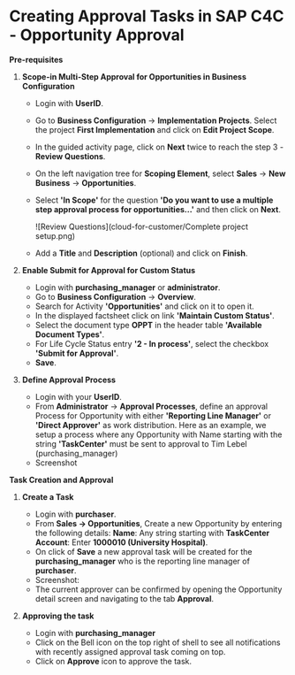 
# Creating Approval Tasks in SAP C4C - Opportunity Approval

**Pre-requisites**

1. **Scope-in Multi-Step Approval for Opportunities in Business Configuration**

    * Login with **UserID**.
    * Go to **Business Configuration** → **Implementation Projects**. Select the project **First Implementation** and click on **Edit Project Scope**.
    * In the guided activity page, click on **Next** twice to reach the step 3 - **Review Questions**.
    * On the left navigation tree for **Scoping Element**, select **Sales** → **New Business** → **Opportunities**.
    * Select **'In Scope'** for the question **'Do you want to use a multiple step approval process for opportunities...'** and then click on **Next**.
    
      ![Review Questions](cloud-for-customer/Complete project setup.png)
      
    * Add a **Title** and **Description** (optional) and click on **Finish**.


2. **Enable Submit for Approval for Custom Status**

    * Login with **purchasing_manager** or **administrator**.
    * Go to **Business Configuration** → **Overview**.
    * Search for  Activity **'Opportunities'** and click on it to open it.
    * In the displayed factsheet click on link **'Maintain Custom Status'**.
    * Select the document type **OPPT** in the header table **'Available Document Types'**.
    * For Life Cycle Status entry **'2 - In process'**, select the checkbox **'Submit for Approval'**.
    * **Save**.


3. **Define Approval Process**

    * Login with your **UserID**.
    * From **Administrator** → **Approval Processes**, define an approval Process for Opportunity with either **'Reporting Line Manager'** or **'Direct Approver'** as work distribution. Here as an example, we setup a process where any Opportunity with Name starting with the string **'TaskCenter'** must be sent to approval to Tim Lebel (purchasing_manager)
    * Screenshot 


**Task Creation and Approval**

1. **Create a Task**

    * Login with **purchaser**.
    * From **Sales → Opportunities**, Create a new Opportunity by entering the following details:
    **Name**: Any string starting with **TaskCenter**
    **Account**: Enter **1000010 (University Hospital)**.
    * On click of **Save** a new approval task will be created for the **purchasing_manager** who is the reporting line manager of **purchaser**. 
    * Screenshot: 
    * The current approver can be confirmed by opening the Opportunity detail screen and navigating to the tab **Approval**.


2. **Approving the task**

    * Login with **purchasing_manager**
    * Click on the Bell icon on the top right of shell to see all notifications with recently assigned approval task coming on top.
    * Click on **Approve** icon to approve the task.
